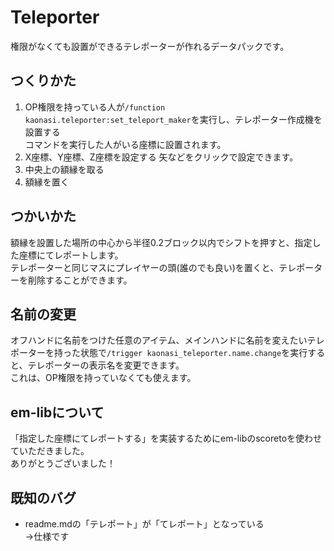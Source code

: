 # Teleporter  
権限がなくても設置ができるテレポーターが作れるデータパックです。  
## つくりかた
1. OP権限を持っている人が`/function kaonasi.teleporter:set_teleport_maker`を実行し、テレポーター作成機を設置する  
   コマンドを実行した人がいる座標に設置されます。
2. X座標、Y座標、Z座標を設定する
   矢などをクリックで設定できます。
3. 中央上の額縁を取る
4. 額縁を置く
## つかいかた
額縁を設置した場所の中心から半径0.2ブロック以内でシフトを押すと、指定した座標にてレポートします。  
テレポーターと同じマスにプレイヤーの頭(誰のでも良い)を置くと、テレポーターを削除することができます。
## 名前の変更
オフハンドに名前をつけた任意のアイテム、メインハンドに名前を変えたいテレポーターを持った状態で`/trigger kaonasi_teleporter.name.change`を実行すると、テレポーターの表示名を変更できます。  
これは、OP権限を持っていなくても使えます。
## em-libについて
「指定した座標にてレポートする」を実装するためにem-libのscoretoを使わせていただきました。  
ありがとうございました！
## 既知のバグ
* readme.mdの「テレポート」が「てレポート」となっている  
  →仕様です